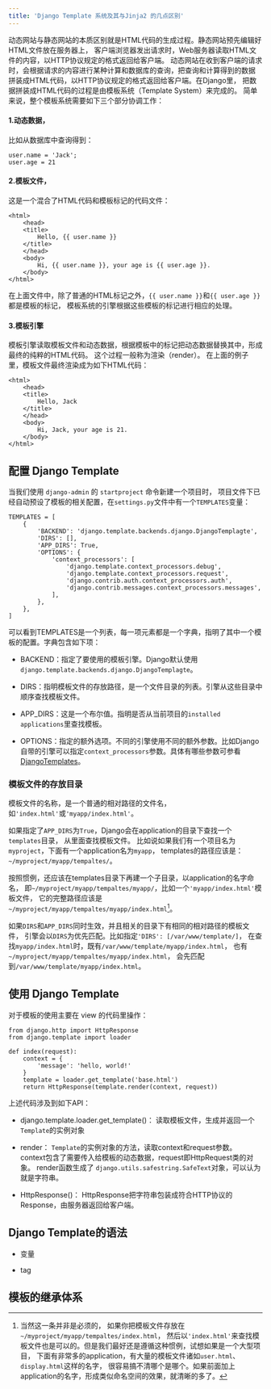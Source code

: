 ```yaml
---
title: 'Django Template 系统及其与Jinja2 的几点区别'
---
```


动态网站与静态网站的本质区别就是HTML代码的生成过程。静态网站预先编辑好HTML文件放在服务器上，
客户端浏览器发出请求时，Web服务器读取HTML文件的内容，以HTTP协议规定的格式返回给客户端。
动态网站在收到客户端的请求时，会根据请求的内容进行某种计算和数据库的查询，把查询和计算得到的数据
拼装成HTML代码，以HTTP协议规定的格式返回给客户端。在Django里，
把数据拼装成HTML代码的过程是由模板系统（Template System）来完成的。
简单来说，整个模板系统需要如下三个部分协调工作：

#### 1.动态数据，
比如从数据库中查询得到：
    
    user.name = 'Jack';
    user.age = 21
    

#### 2.模板文件，
这是一个混合了HTML代码和模板标记的代码文件：

    <html>
        <head>
        <title>
            Hello, {{ user.name }}
        </title>
        </head>
        <body>
            Hi, {{ user.name }}, your age is {{ user.age }}.
        </body>
    </html>

在上面文件中，除了普通的HTML标记之外，`{{ user.name }}`和`{{ user.age }}`都是模板的标记，
模板系统的引擎根据这些模板的标记进行相应的处理。

#### 3.模板引擎
模板引擎读取模板文件和动态数据，根据模板中的标记把动态数据替换其中，形成最终的纯粹的HTML代码。
这个过程一般称为渲染（render）。
在上面的例子里，模板文件最终渲染成为如下HTML代码：

    <html>
        <head>
        <title>
            Hello, Jack
        </title>
        </head>
        <body>
            Hi, Jack, your age is 21.
        </body>
    </html>

## 配置 Django Template

当我们使用 `django-admin` 的 `startproject` 命令新建一个项目时，
项目文件下已经自动预设了模板的相关配置，在`settings.py`文件中有一个`TEMPLATES`变量：

    TEMPLATES = [
        {
            'BACKEND': 'django.template.backends.django.DjangoTemplagte',
            'DIRS': [],
            'APP_DIRS': True,
            'OPTIONS': {
                'context_processors': [
                    'django.template.context_processors.debug',
                    'django.template.context_processors.request',
                    'django.contrib.auth.context_processors.auth',
                    'django.contrib.messages.context_processors.messages',
                ],
            },
        },
    ]

可以看到TEMPLATES是一个列表，每一项元素都是一个字典，指明了其中一个模板的配置。字典包含如下项：

* BACKEND：指定了要使用的模板引擎。Django默认使用`django.template.backends.django.DjangoTemplagte`。

* DIRS：指明模板文件的存放路径，是一个文件目录的列表。引擎从这些目录中顺序查找模板文件。

* APP_DIRS：这是一个布尔值。指明是否从当前项目的`installed applications`里查找模板。

* OPTIONS：指定的额外选项。不同的引擎使用不同的额外参数。比如Django自带的引擎可以指定`context_processors`参数。具体有哪些参数可参看[DjangoTemplates]。

### 模板文件的存放目录

模板文件的名称，是一个普通的相对路径的文件名，如`'index.html'`或`'myapp/index.html'`。

如果指定了`APP_DIRS`为`True`，Django会在application的目录下查找一个`templates`目录，
从里面查找模板文件。
比如说如果我们有一个项目名为`myproject`，下面有一个application名为`myapp`，
templates的路径应该是：`~/myproject/myapp/tempaltes/`。

按照惯例，还应该在templates目录下再建一个子目录，以application的名字命名，
即`~/myproject/myapp/tempaltes/myapp/`，比如一个`'myapp/index.html'`模板文件，
它的完整路径应该是`~/myproject/myapp/tempaltes/myapp/index.html`[^note1]。

如果`DIRS`和`APP_DIRS`同时生效，并且相关的目录下有相同的相对路径的模板文件，
引擎会以`DIRS`为优先匹配。比如指定`'DIRS': [/var/www/template/]`，
在查找`myapp/index.html`时，既有`/var/www/template/myapp/index.html`，
也有`~/myproject/myapp/tempaltes/myapp/index.html`，
会先匹配到`/var/www/template/myapp/index.html`。


## 使用 Django Template

对于模板的使用主要在 view 的代码里操作：

    from django.http import HttpResponse
    from django.template import loader

    def index(request):
        context = {
            'message': 'hello, world!'
        }
        template = loader.get_template('base.html')
        return HttpResponse(template.render(context, request))

上述代码涉及到如下API：

* django.template.loader.get_template()：
    读取模板文件，生成并返回一个`Template`的实例对象

* render：
    `Template`的实例对象的方法，读取context和request参数。
    context包含了需要传入给模板的动态数据，request即HttpRequest类的对象。
    render函数生成了 `django.utils.safestring.SafeText`对象，可以认为就是字符串。

* HttpResponse()：
    HttpResponse把字符串包装成符合HTTP协议的Response，由服务器返回给客户端。

## Django Template的语法

* 变量

* tag

## 模板的继承体系




[DjangoTemplates]: https://docs.djangoproject.com/en/1.10/topics/templates/#django.template.backends.django.DjangoTemplates

[^note1]:当然这一条并非是必须的，
如果你把模板文件存放在`~/myproject/myapp/tempaltes/index.html`，
然后以`'index.html'`来查找模板文件也是可以的。但是我们最好还是遵循这种惯例，试想如果是一个大型项目，
下面有非常多的application，有大量的模板文件诸如`user.html`、`display.html`这样的名字，
很容易搞不清哪个是哪个。如果前面加上application的名字，形成类似命名空间的效果，就清晰的多了。

